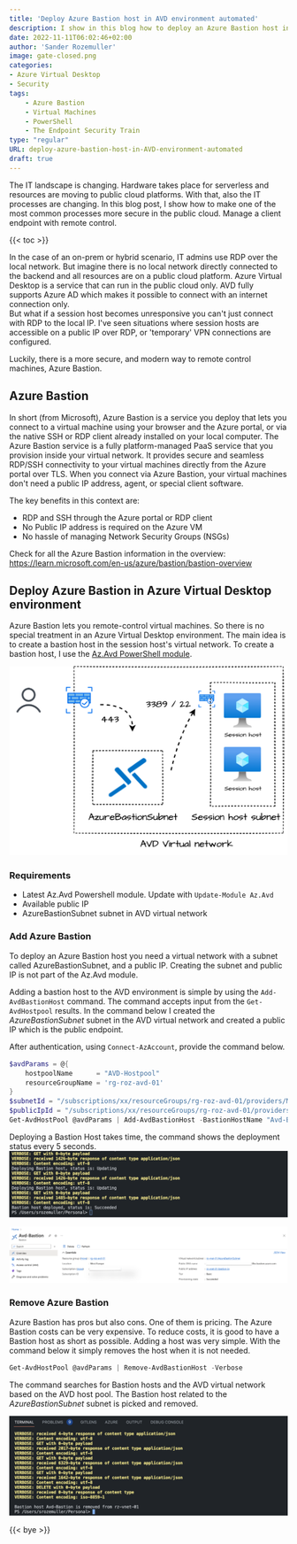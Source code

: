 ```yaml
---
title: 'Deploy Azure Bastion host in AVD environment automated'
description: I show in this blog how to deploy an Azure Bastion host into an existing AVD environment. Azure Bastion is a secure way to connect directly to virtual machines (session hosts). 
date: 2022-11-11T06:02:46+02:00
author: 'Sander Rozemuller'
image: gate-closed.png
categories:
- Azure Virtual Desktop
- Security
tags:
    - Azure Bastion
    - Virtual Machines
    - PowerShell
    - The Endpoint Security Train
type: "regular"
URL: deploy-azure-bastion-host-in-AVD-environment-automated
draft: true
---
```


The IT landscape is changing. Hardware takes place for serverless and resources are moving to public cloud platforms. With that, also the IT processes are changing. In this blog post, I show how to make one of the most common processes more secure in the public cloud. Manage a client endpoint with remote control. 

{{< toc >}}

In the case of an on-prem or hybrid scenario, IT admins use RDP over the local network. But imagine there is no local network directly connected to the backend and all resources are on a public cloud platform. Azure Virtual Desktop is a service that can run in the public cloud only. AVD fully supports Azure AD which makes it possible to connect with an internet connection only.  
But what if a session host becomes unresponsive you can't just connect with RDP to the local IP. I've seen situations where session hosts are accessible on a public IP over RDP, or 'temporary' VPN connections are configured.  

Luckily, there is a more secure, and modern way to remote control machines, Azure Bastion.

## Azure Bastion
In short (from Microsoft), Azure Bastion is a service you deploy that lets you connect to a virtual machine using your browser and the Azure portal, or via the native SSH or RDP client already installed on your local computer. The Azure Bastion service is a fully platform-managed PaaS service that you provision inside your virtual network. It provides secure and seamless RDP/SSH connectivity to your virtual machines directly from the Azure portal over TLS. When you connect via Azure Bastion, your virtual machines don't need a public IP address, agent, or special client software.

The key benefits in this context are: 

- RDP and SSH through the Azure portal or RDP client
- No Public IP address is required on the Azure VM
- No hassle of managing Network Security Groups (NSGs)

Check for all the Azure Bastion information in the overview: https://learn.microsoft.com/en-us/azure/bastion/bastion-overview

## Deploy Azure Bastion in Azure Virtual Desktop environment
Azure Bastion lets you remote-control virtual machines. So there is no special treatment in an Azure Virtual Desktop environment. The main idea is to create a bastion host in the session host's virtual network. To create a bastion host, I use the [Az.Avd PowerShell module](https://www.powershellgallery.com/packages/Az.Avd). 

![bastion-avd](bastion-avd.png)

### Requirements
- Latest Az.Avd Powershell module. Update with ```Update-Module Az.Avd```
- Available public IP
- AzureBastionSubnet subnet in AVD virtual network

### Add Azure Bastion
To deploy an Azure Bastion host you need a virtual network with a subnet called AzureBastionSubnet, and a public IP. Creating the subnet and public IP is not part of the Az.Avd module. 

Adding a bastion host to the AVD environment is simple by using the ```Add-AvdBastionHost``` command. The command accepts input from the ```Get-AvdHostpool``` results.  In the command below I created the *AzureBastionSubnet* subnet in the AVD virtual network and created a public IP which is the public endpoint. 

After authentication, using ```Connect-AzAccount```, provide the command below.
```powershell
$avdParams = @{
    hostpoolName      = "AVD-Hostpool"
    resourceGroupName = 'rg-roz-avd-01'
}
$subnetId = "/subscriptions/xx/resourceGroups/rg-roz-avd-01/providers/Microsoft.Network/virtualNetworks/rz-vnet-01/subnets/AzureBastionSubnet"
$publicIpId = "/subscriptions/xx/resourceGroups/rg-roz-avd-01/providers/Microsoft.Network/publicIPAddresses/pip-external-avd"
Get-AvdHostPool @avdParams | Add-AvdBastionHost -BastionHostName "Avd-Bastion" -SubnetId $subnetId -PublicIpId $publicIpId -Verbose
```
Deploying a Bastion Host takes time, the command shows the deployment status every 5 seconds. 
![deploy-bastion-host](deploy-bastion-host.png)

![avd-bastion-deploy-finished](avd-bastion-deploy-finished.png)

### Remove Azure Bastion
Azure Bastion has pros but also cons. One of them is pricing. The Azure Bastion costs can be very expensive. To reduce costs, it is good to have a Bastion host as short as possible. Adding a host was very simple. With the command below it simply removes the host when it is not needed. 

```powershell
Get-AvdHostPool @avdParams | Remove-AvdBastionHost -Verbose
```

The command searches for Bastion hosts and the AVD virtual network based on the AVD host pool. The Bastion host related to the  *AzureBastionSubnet* subnet is picked and removed.

![remove-avd-bastion](remove-avd-bastion.png)

{{< bye >}}